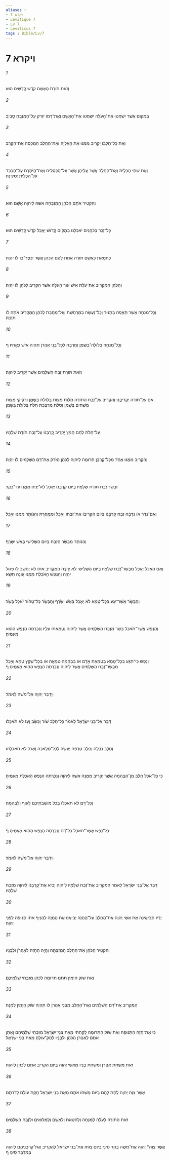 ```yaml
---
aliases : 
- ויקרא 7
- Lévitique 7
- Lv 7
- Leviticus 7
tags : Bible/Lv/7
---
```


# ויקרא 7

###### 1
וְזֹאת תֹּורַת הָאָשָׁם קֹדֶשׁ קָדָשִׁים הוּא׃
###### 2
בִּמְקֹום אֲשֶׁר יִשְׁחֲטוּ אֶת־הָעֹלָה יִשְׁחֲטוּ אֶת־הָאָשָׁם וְאֶת־דָּמֹו יִזְרֹק עַל־הַמִּזְבֵּחַ סָבִיב׃
###### 3
וְאֵת כָּל־חֶלְבֹּו יַקְרִיב מִמֶּנּוּ אֵת הָאַלְיָה וְאֶת־הַחֵלֶב הַמְכַסֶּה אֶת־הַקֶּרֶב׃
###### 4
וְאֵת שְׁתֵּי הַכְּלָיֹת וְאֶת־הַחֵלֶב אֲשֶׁר עֲלֵיהֶן אֲשֶׁר עַל־הַכְּסָלִים וְאֶת־הַיֹּתֶרֶת עַל־הַכָּבֵד עַל־הַכְּלָיֹת יְסִירֶנָּה׃
###### 5
וְהִקְטִיר אֹתָם הַכֹּהֵן הַמִּזְבֵּחָה אִשֶּׁה לַיהוָה אָשָׁם הוּא׃
###### 6
כָּל־זָכָר בַּכֹּהֲנִים יֹאכְלֶנּוּ בְּמָקֹום קָדֹושׁ יֵאָכֵל קֹדֶשׁ קָדָשִׁים הוּא׃
###### 7
כַּחַטָּאת כָּאָשָׁם תֹּורָה אַחַת לָהֶם הַכֹּהֵן אֲשֶׁר יְכַפֶּר־בֹּו לֹו יִהְיֶה׃
###### 8
וְהַכֹּהֵן הַמַּקְרִיב אֶת־עֹלַת אִישׁ עֹור הָעֹלָה אֲשֶׁר הִקְרִיב לַכֹּהֵן לֹו יִהְיֶה׃
###### 9
וְכָל־מִנְחָה אֲשֶׁר תֵּאָפֶה בַּתַּנּוּר וְכָל־נַעֲשָׂה בַמַּרְחֶשֶׁת וְעַל־מַחֲבַת לַכֹּהֵן הַמַּקְרִיב אֹתָהּ לֹו תִהְיֶה׃
###### 10
וְכָל־מִנְחָה בְלוּלָה־בַשֶּׁמֶן וַחֲרֵבָה לְכָל־בְּנֵי אַהֲרֹן תִּהְיֶה אִישׁ כְּאָחִיו׃ ף
###### 11
וְזֹאת תֹּורַת זֶבַח הַשְּׁלָמִים אֲשֶׁר יַקְרִיב לַיהוָה׃
###### 12
אִם עַל־תֹּודָה יַקְרִיבֶנּוּ וְהִקְרִיב עַל־זֶבַח הַתֹּודָה חַלֹּות מַצֹּות בְּלוּלֹת בַּשֶּׁמֶן וּרְקִיקֵי מַצֹּות מְשֻׁחִים בַּשָּׁמֶן וְסֹלֶת מֻרְבֶּכֶת חַלֹּת בְּלוּלֹת בַּשָּׁמֶן׃
###### 13
עַל־חַלֹּת לֶחֶם חָמֵץ יַקְרִיב קָרְבָּנֹו עַל־זֶבַח תֹּודַת שְׁלָמָיו׃
###### 14
וְהִקְרִיב מִמֶּנּוּ אֶחָד מִכָּל־קָרְבָּן תְּרוּמָה לַיהוָה לַכֹּהֵן הַזֹּרֵק אֶת־דַּם הַשְּׁלָמִים לֹו יִהְיֶה׃
###### 15
וּבְשַׂר זֶבַח תֹּודַת שְׁלָמָיו בְּיֹום קָרְבָּנֹו יֵאָכֵל לֹא־יַנִּיחַ מִמֶּנּוּ עַד־בֹּקֶר׃
###### 16
וְאִם־נֶדֶר אֹו נְדָבָה זֶבַח קָרְבָּנֹו בְּיֹום הַקְרִיבֹו אֶת־זִבְחֹו יֵאָכֵל וּמִמָּחֳרָת וְהַנֹּותָר מִמֶּנּוּ יֵאָכֵל׃
###### 17
וְהַנֹּותָר מִבְּשַׂר הַזָּבַח בַּיֹּום הַשְּׁלִישִׁי בָּאֵשׁ יִשָּׂרֵף׃
###### 18
וְאִם הֵאָכֹל יֵאָכֵל מִבְּשַׂר־זֶבַח שְׁלָמָיו בַּיֹּום הַשְּׁלִישִׁי לֹא יֵרָצֶה הַמַּקְרִיב אֹתֹו לֹא יֵחָשֵׁב לֹו פִּגּוּל יִהְיֶה וְהַנֶּפֶשׁ הָאֹכֶלֶת מִמֶּנּוּ עֲוֹנָהּ תִּשָּׂא׃
###### 19
וְהַבָּשָׂר אֲשֶׁר־יִגַּע בְּכָל־טָמֵא לֹא יֵאָכֵל בָּאֵשׁ יִשָּׂרֵף וְהַבָּשָׂר כָּל־טָהֹור יֹאכַל בָּשָׂר׃
###### 20
וְהַנֶּפֶשׁ אֲשֶׁר־תֹּאכַל בָּשָׂר מִזֶּבַח הַשְּׁלָמִים אֲשֶׁר לַיהוָה וְטֻמְאָתֹו עָלָיו וְנִכְרְתָה הַנֶּפֶשׁ הַהִוא מֵעַמֶּיהָ׃
###### 21
וְנֶפֶשׁ כִּי־תִגַּע בְּכָל־טָמֵא בְּטֻמְאַת אָדָם אֹו בִּבְהֵמָה טְמֵאָה אֹו בְּכָל־שֶׁקֶץ טָמֵא וְאָכַל מִבְּשַׂר־זֶבַח הַשְּׁלָמִים אֲשֶׁר לַיהוָה וְנִכְרְתָה הַנֶּפֶשׁ הַהִוא מֵעַמֶּיהָ׃ ף
###### 22
וַיְדַבֵּר יְהוָה אֶל־מֹשֶׁה לֵּאמֹר׃
###### 23
דַּבֵּר אֶל־בְּנֵי יִשְׂרָאֵל לֵאמֹר כָּל־חֵלֶב שֹׁור וְכֶשֶׂב וָעֵז לֹא תֹאכֵלוּ׃
###### 24
וְחֵלֶב נְבֵלָה וְחֵלֶב טְרֵפָה יֵעָשֶׂה לְכָל־מְלָאכָה וְאָכֹל לֹא תֹאכְלֻהוּ׃
###### 25
כִּי כָּל־אֹכֵל חֵלֶב מִן־הַבְּהֵמָה אֲשֶׁר יַקְרִיב מִמֶּנָּה אִשֶּׁה לַיהוָה וְנִכְרְתָה הַנֶּפֶשׁ הָאֹכֶלֶת מֵעַמֶּיהָ׃
###### 26
וְכָל־דָּם לֹא תֹאכְלוּ בְּכֹל מֹושְׁבֹתֵיכֶם לָעֹוף וְלַבְּהֵמָה׃
###### 27
כָּל־נֶפֶשׁ אֲשֶׁר־תֹּאכַל כָּל־דָּם וְנִכְרְתָה הַנֶּפֶשׁ הַהִוא מֵעַמֶּיהָ׃ ף
###### 28
וַיְדַבֵּר יְהוָה אֶל־מֹשֶׁה לֵּאמֹר׃
###### 29
דַּבֵּר אֶל־בְּנֵי יִשְׂרָאֵל לֵאמֹר הַמַּקְרִיב אֶת־זֶבַח שְׁלָמָיו לַיהוָה יָבִיא אֶת־קָרְבָּנֹו לַיהוָה מִזֶּבַח שְׁלָמָיו׃
###### 30
יָדָיו תְּבִיאֶינָה אֵת אִשֵּׁי יְהוָה אֶת־הַחֵלֶב עַל־הֶחָזֶה יְבִיאֶנּוּ אֵת הֶחָזֶה לְהָנִיף אֹתֹו תְּנוּפָה לִפְנֵי יְהוָה׃
###### 31
וְהִקְטִיר הַכֹּהֵן אֶת־הַחֵלֶב הַמִּזְבֵּחָה וְהָיָה הֶחָזֶה לְאַהֲרֹן וּלְבָנָיו׃
###### 32
וְאֵת שֹׁוק הַיָּמִין תִּתְּנוּ תְרוּמָה לַכֹּהֵן מִזִּבְחֵי שַׁלְמֵיכֶם׃
###### 33
הַמַּקְרִיב אֶת־דַּם הַשְּׁלָמִים וְאֶת־הַחֵלֶב מִבְּנֵי אַהֲרֹן לֹו תִהְיֶה שֹׁוק הַיָּמִין לְמָנָה׃
###### 34
כִּי אֶת־חֲזֵה הַתְּנוּפָה וְאֵת שֹׁוק הַתְּרוּמָה לָקַחְתִּי מֵאֵת בְּנֵי־יִשְׂרָאֵל מִזִּבְחֵי שַׁלְמֵיהֶם וָאֶתֵּן אֹתָם לְאַהֲרֹן הַכֹּהֵן וּלְבָנָיו לְחָק־עֹולָם מֵאֵת בְּנֵי יִשְׂרָאֵל׃
###### 35
זֹאת מִשְׁחַת אַהֲרֹן וּמִשְׁחַת בָּנָיו מֵאִשֵּׁי יְהוָה בְּיֹום הִקְרִיב אֹתָם לְכַהֵן לַיהוָה׃
###### 36
אֲשֶׁר צִוָּה יְהוָה לָתֵת לָהֶם בְּיֹום מָשְׁחֹו אֹתָם מֵאֵת בְּנֵי יִשְׂרָאֵל חֻקַּת עֹולָם לְדֹרֹתָם׃
###### 37
זֹאת הַתֹּורָה לָעֹלָה לַמִּנְחָה וְלַחַטָּאת וְלָאָשָׁם וְלַמִּלּוּאִים וּלְזֶבַח הַשְּׁלָמִים׃
###### 38
אֲשֶׁר צִוָּה* יְהוָה אֶת־מֹשֶׁה בְּהַר סִינָי בְּיֹום צַוֹּתֹו אֶת־בְּנֵי יִשְׂרָאֵל לְהַקְרִיב אֶת־קָרְבְּנֵיהֶם לַיהוָה בְּמִדְבַּר סִינָי׃ ף
